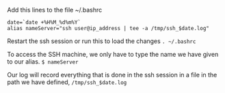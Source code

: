 Add this lines to the file ~/.bashrc
```
date=`date +%H%M_%d%m%Y`
alias nameServer="ssh user@ip_address | tee -a /tmp/ssh_$date.log"
```
Restart the ssh session or run this to load the changes ```. ~/.bashrc```

To access the SSH machine, we only have to type the name we have given to our alias.
```$ nameServer```

Our log will record everything that is done in the ssh session in a file in the path we have defined, ```/tmp/ssh_$date.log```

